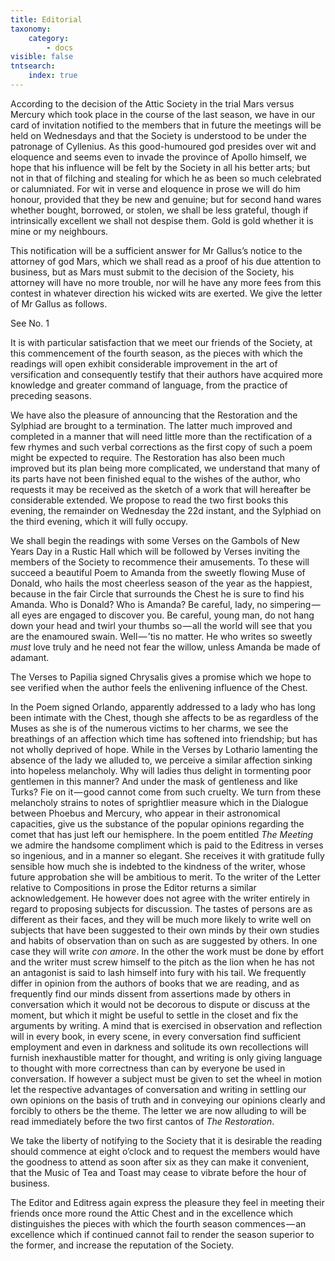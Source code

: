 ```yaml
---
title: Editorial
taxonomy:
    category:
        - docs
visible: false
tntsearch:
    index: true
---
```


According to the decision of the Attic Society in the trial Mars versus Mercury which took place in the course of the last season, we have in our card of invitation notified to the members that in future the meetings will be held on Wednesdays and that the Society is understood to be under the patronage of Cyllenius. As this good-humoured god presides over wit and eloquence and seems even to invade the province of Apollo himself, we hope that his influence will be felt by the Society in all his better arts; but not in that of filching and stealing for which he as been so much celebrated or calumniated. For wit in verse and eloquence in prose we will do him honour, provided that they be new and genuine; but for second hand wares whether bought, borrowed, or stolen, we shall be less grateful, though if intrinsically excellent we shall not despise them. Gold is gold whether it is mine or my neighbours.

This notification will be a sufficient answer for Mr Gallus’s notice to the attorney of god Mars, which we shall read as a proof of his due attention to business, but as Mars must submit to the decision of the Society, his attorney will have no more trouble, nor will he have any more fees from this contest in whatever direction his wicked wits are exerted. We give the letter of Mr Gallus as follows.

<span class="pencil">See No. 1</span>

It is with particular satisfaction that we meet our friends of the Society, at this commencement of the fourth season, as the pieces with which the readings will open exhibit considerable improvement in the art of versification and consequently testify that their authors have acquired more knowledge and greater command of language, from the practice of preceding seasons.

We have also the pleasure of announcing that the Restoration and the Sylphiad are brought to a termination. The latter much improved and completed in a manner that will need little more than the rectification of a few rhymes and such verbal corrections as the first copy of such a poem might be expected to require. The Restoration has also been much improved but its plan being more complicated, we understand that many of its parts have not been finished equal to the wishes of the author, who requests it may be received as the sketch of a work that will hereafter be considerable extended. We propose to read the two first books this evening, the remainder on Wednesday the 22d instant, and the Sylphiad on the third evening, which it will fully occupy.

We shall begin the readings with some Verses on the Gambols of New Years Day in a Rustic Hall which will be followed by Verses inviting the members of the Society to recommence their amusements. To these will succeed a beautiful Poem to Amanda from the sweetly flowing Muse of Donald, who hails the most cheerless season of the year as the happiest, because in the fair Circle that surrounds the Chest he is sure to find his Amanda. Who is Donald? Who is Amanda? Be careful, lady, no simpering — all eyes are engaged to discover you. Be careful, young man, do not hang down your head and twirl your thumbs so — all the world will see that you are the enamoured swain. Well — ’tis no matter. He who writes so sweetly *must* love truly and he need not fear the willow, unless Amanda be made of adamant.

The Verses to Papilia signed Chrysalis gives a promise which we hope to see verified when the author feels the enlivening influence of the Chest.

In the Poem signed Orlando, apparently addressed to a lady who has long been intimate with the Chest, though she affects to be as regardless of the Muses as she is of the numerous victims to her charms, we see the breathings of an affection which time has softened into friendship; but has not wholly deprived of hope. While in the Verses by Lothario lamenting the absence of the lady we alluded to, we perceive a similar affection sinking into hopeless melancholy. Why will ladies thus delight in tormenting poor gentlemen in this manner? And under the mask of gentleness and like Turks? Fie on it — good cannot come from such cruelty. We turn from these melancholy strains to notes of sprightlier measure which in the Dialogue between Phoebus and Mercury, who appear in their astronomical capacities, give us the substance of the popular opinions regarding the comet that has just left our hemisphere. In the poem entitled *The Meeting* we admire the handsome compliment which is paid to the Editress in verses so ingenious, and in a manner so elegant. She receives it with gratitude fully sensible how much she is indebted to the kindness of the writer, whose future approbation she will be ambitious to merit. To the writer of the Letter relative to Compositions in prose the Editor returns a similar acknowledgement. He however does not agree with the writer entirely in regard to proposing subjects for discussion. The tastes of persons are as different as their faces, and they will be much more likely to write well on subjects that have been suggested to their own minds by their own studies and habits of observation than on such as are suggested by others. In one case they will write *con amore*. In the other the work must be done by effort and the writer must screw himself to the pitch as the lion when he has not an antagonist is said to lash himself into fury with his tail. We frequently differ in opinion from the authors of books that we are reading, and as frequently find our minds dissent from assertions made by others in conversation which it would not be decorous to dispute or discuss at the moment, but which it might be useful to settle in the closet and fix the arguments by writing. A mind that is exercised in observation and reflection will in every book, in every scene, in every conversation find sufficient employment and even in darkness and solitude its own recollections will furnish inexhaustible matter for thought, and writing is only giving language to thought with more correctness than can by everyone be used in conversation. If however a subject must be given to set the wheel in motion let the respective advantages of conversation and writing in settling our own opinions on the basis of truth and in conveying our opinions clearly and forcibly to others be the theme. The letter we are now alluding to will be read immediately before the two first cantos of *The Restoration*.

We take the liberty of notifying to the Society that it is desirable the reading should commence at eight o’clock and to request the members would have the goodness to attend as soon after six as they can make it convenient, that the Music of Tea and Toast may cease to vibrate before the hour of business.

The Editor and Editress again express the pleasure they feel in meeting their friends once more round the Attic Chest and in the excellence which distinguishes the pieces with which the fourth season commences — an excellence which if continued cannot fail to render the season superior to the former, and increase the reputation of the Society.